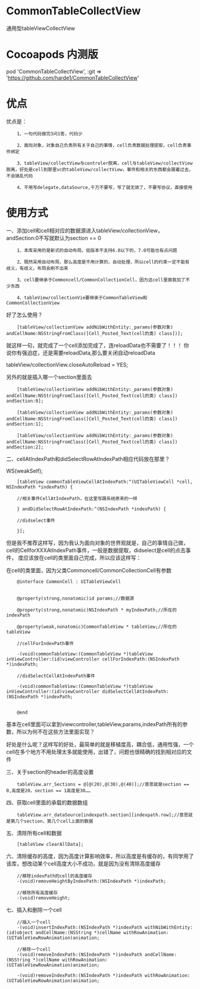 # CommonTableCollectView
通用型tableViewCollectView


#  Cocoapods 内测版

 pod 'CommonTableCollectView', :git => 'https://github.com/harde1/CommonTableCollectView'


#  优点

优点是：

        1、一句代码做完3问1答，代码少

        2、面向对象，对象自己负责所有关于自己的事情，cell负责数据处理提取，cell负责事件绑定

        3、tableView/collectView与controler脱离，cell与tableView/collectView脱离，好处是cell到那里vc的tableView/collectView，事件和相关的东西都会跟着过去，不会搞乱代码

        4、不用写delegate,dataSource,千万不要写，写了就无效了，不要写协议，直接使用


#  使用方式

一、添加cell和cell相对应的数据源进入tableView/collectionView，andSection:0不写就默认为section == 0


        1、本库采用的是新式的自动布局，低版本不支持6.0以下的，7.0可能也有点问题

        2、既然采用自动布局，那么高度是不用计算的，自动处理，所以cell的约束一定不能有歧义，有歧义，布局会刷不出来

        3、cell要继承于Commoncell/CommonCollectionCell，因为这cell里面我加了不少东西

        4、tableView/collectionVie要继承于CommonTableView和CommonCollectionView

好了怎么使用？

        [tableView/collectionView addNibWithEntity:_params(参数对象) andCellName:NSStringFromClass([Cell_Posted_Text(cell的类) class])];

就这样一句，就完成了一个cell添加完成了，连reloadData也不需要了！！！
你说你有强迫症，还是需要reloadData,那么要关闭自动reloadData

tableView/collectionView.closeAutoReload = YES;

另外的就是插入哪一个section里面去

        [tableView/collectionView addNibWithEntity:_params(参数对象) andCellName:NSStringFromClass([Cell_Posted_Text(cell的类) class]) andSection:0];

        [tableView/collectionView addNibWithEntity:_params(参数对象) andCellName:NSStringFromClass([Cell_Posted_Text(cell的类) class]) andSection:1];

        [tableView/collectionView addNibWithEntity:_params(参数对象) andCellName:NSStringFromClass([Cell_Posted_Text(cell的类) class]) andSection:2];

二、cellAtIndexPath和didSelectRowAtIndexPath相应代码放在那里？

WS(weakSelf);

        [tableView commonTableViewCellAtIndexPath:^(UITableViewCell *cell, NSIndexPath *indexPath) {

        //相关事件CellAtIndexPath，在这里写跟系统原来的一样

        } andDidSelectRowAtIndexPath:^(NSIndexPath *indexPath) {

        //didselect事件

        }];

但是我不推荐这样写，因为我认为面向对象的世界观就是，自己的事情自己做，cell的CellforXXXAtIndexPath事件，一般是数据提取，didselect是cell的点击事件，
度应该放在cell的类里面自己完成，所以应该这样写：

在cell的类里面，因为父类Commoncell/CommonCollectionCell有参数


        @interface CommonCell : UITableViewCell


        @property(strong,nonatomic)id params;//数据源

        @property(strong,nonatomic)NSIndexPath * myIndexPath;//所在的indexPath

        @property(weak,nonatomic)CommonTableView * tableView;//所在的tableView

        //cellForIndexPath事件

        -(void)commonTableView:(CommonTableView *)tableView inViewController:(id)viewController cellForIndexPath:(NSIndexPath *)indexPath;

        //didSelectCellAtIndexPath事件

        -(void)commonTableView:(CommonTableView *)tableView inViewController:(id)viewController didSelectCellAtIndexPath:(NSIndexPath *)indexPath;


        @end

基本在cell里面可以拿到viewcontroller,tableView,params,indexPath所有的参数，所以为何不在这些方法里面实现？

好处是什么呢？这样写的好处，最简单的就是移植度高，耦合低，通用性强，一个cell在多个地方不用处理太多就能使用，出错了，问题也很精确的找到相对应的文件


三、关于section的header的高度设置

        tableView.arr_Sections = @[@(20),@(30),@(40)];//意思就是section == 0,高度是20，section == 1高度是30……

四、获取cell里面的承载的数据数组

        tableView.arr_dataSource[indexpath.section][indexpath.row];//意思就是第几个section，第几个cell上面的数据

五、清除所有cell和数据

        [tableView clearAllData];

六、清除缓存的高度，因为高度计算影响效率，所以高度是有缓存的，有同学用了该库，想改动某个cell高度大小不成功，就是因为没有清除高度缓存

        //移除indexPath的cell的高度缓存
        -(void)removeHeightByIndexPath:(NSIndexPath *)indexPath;

        //移除所有高度缓存
        -(void)removeHeight;


七、插入和删除一个cell

        //插入一个cell
        -(void)insertIndexPath:(NSIndexPath *)indexPath withNibWithEntity:(id)object andCellName:(NSString *)cellName withRowAnimation:(UITableViewRowAnimation)animation;

        //移除一个cell
        -(void)removeIndexPath:(NSIndexPath *)indexPath andCellName:(NSString *)cellName withRowAnimation:(UITableViewRowAnimation)animation;

        -(void)removeIndexPath:(NSIndexPath *)indexPath withRowAnimation:(UITableViewRowAnimation)animation;

